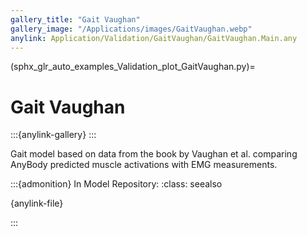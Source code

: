 ```yaml
---
gallery_title: "Gait Vaughan"
gallery_image: "/Applications/images/GaitVaughan.webp"
anylink: Application/Validation/GaitVaughan/GaitVaughan.Main.any
---
```


(sphx_glr_auto_examples_Validation_plot_GaitVaughan.py)=

# Gait Vaughan

:::{anylink-gallery} 
:::


Gait model based on data from the book by Vaughan et al. comparing AnyBody predicted muscle activations with
EMG measurements.



:::{admonition} In Model Repository:
:class: seealso

{anylink-file}` `

:::
